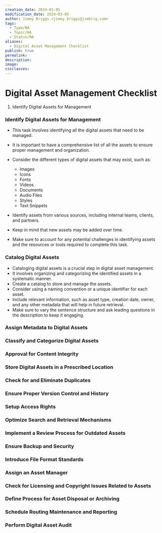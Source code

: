 ```yaml
---
creation_date: 2024-03-05
modification_date: 2024-03-05
author: Jimmy Briggs <jimmy.briggs@jimbrig.com>
tags:
  - Type/NA
  - Topic/NA
  - Status/NA
aliases:
  - Digital Asset Management Checklist
publish: true
permalink:
description:
image:
cssclasses:
---
```


# Digital Asset Management Checklist

1. Identify Digital Assets for Management

### Identify Digital Assets for Management

- This task involves identifying all the digital assets that need to be managed. 
- It is important to have a comprehensive list of all the assets to ensure proper management and organization.
- Consider the different types of digital assets that may exist, such as:
	- Images
	- Icons
	- Fonts
	- Videos
	- Documents
	- Audio Files
	- Styles
	- Text Snippets

- Identify assets from various sources, including internal teams, clients, and partners.
- Keep in mind that new assets may be added over time.
- Make sure to account for any potential challenges in identifying assets and the resources or tools required to complete this task.

### Catalog Digital Assets

- Cataloging digital assets is a crucial step in digital asset management.
- It involves organizing and categorizing the identified assets in a systematic manner.
- Create a catalog to store and manage the assets.
- Consider using a naming convention or a unique identifier for each asset.
- Include relevant information, such as asset type, creation date, owner, and any other metadata that will help in future retrieval.
- Make sure to vary the sentence structure and ask leading questions in the description to keep it engaging.

### Assign Metadata to Digital Assets

### Classify and Categorize Digital Assets

### Approval for Content Integrity

### Store Digital Assets in a Prescribed Location

### Check for and Eliminate Duplicates

### Ensure Proper Version Control and History

### Setup Access Rights

### Optimize Search and Retrieval Mechanisms

### Implement a Review Process for Outdated Assets

### Ensure Backup and Security

### Introduce File Format Standards

### Assign an Asset Manager

### Check for Licensing and Copyright Issues Related to Assets

### Define Process for Asset Disposal or Archiving

### Schedule Routing Maintenance and Reporting

### Perform Digital Asset Audit

### 


